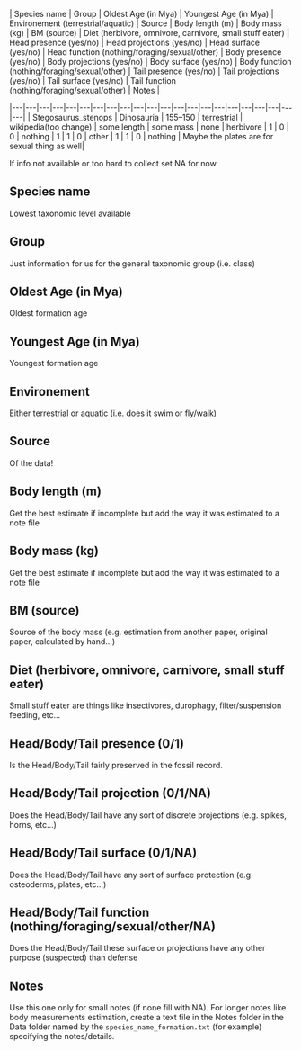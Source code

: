
| Species name | Group | Oldest Age (in Mya) | Youngest Age (in Mya) | Environement (terrestrial/aquatic) | Source | Body length (m) | Body mass (kg) | BM (source) | Diet (herbivore, omnivore, carnivore, small stuff eater) | Head presence (yes/no) | Head projections (yes/no) | Head surface (yes/no) | Head function (nothing/foraging/sexual/other) | Body presence (yes/no) | Body projections (yes/no) | Body surface (yes/no) | Body function (nothing/foraging/sexual/other) | Tail presence (yes/no) | Tail projections (yes/no) | Tail surface (yes/no) | Tail function (nothing/foraging/sexual/other) | Notes |

|---|---|---|---|---|---|---|---|---|---|---|---|---|---|---|---|---|---|---|---|---|---|
| Stegosaurus_stenops | Dinosauria | 155–150 | terrestrial | wikipedia(too change) | some length | some mass | none | herbivore | 1 | 0 | 0 | nothing | 1 | 1 | 0 | other | 1 | 1 | 0 | nothing | Maybe the plates are for sexual thing as well|

If info not available or too hard to collect set NA for now

## Species name
Lowest taxonomic level available
## Group
Just information for us for the general taxonomic group (i.e. class)
## Oldest Age (in Mya)
Oldest formation age 
## Youngest Age (in Mya) 
Youngest formation age 
## Environement
Either terrestrial or aquatic (i.e. does it swim or fly/walk)
## Source
Of the data!
## Body length (m)
Get the best estimate if incomplete but add the way it was estimated to a note file
## Body mass (kg)
Get the best estimate if incomplete but add the way it was estimated to a note file
## BM (source)
Source of the body mass (e.g. estimation from another paper, original paper, calculated by hand...)
## Diet (herbivore, omnivore, carnivore, small stuff eater)
Small stuff eater are things like insectivores, durophagy, filter/suspension feeding, etc...
## Head/Body/Tail presence (0/1)
Is the Head/Body/Tail fairly preserved in the fossil record.
## Head/Body/Tail projection (0/1/NA)
Does the Head/Body/Tail have any sort of discrete projections (e.g. spikes, horns, etc...)
## Head/Body/Tail surface (0/1/NA)
Does the Head/Body/Tail have any sort of surface protection (e.g. osteoderms, plates, etc...)
## Head/Body/Tail function (nothing/foraging/sexual/other/NA)
Does the Head/Body/Tail these surface or projections have any other purpose (suspected) than defense
## Notes
Use this one only for small notes (if none fill with NA). For longer notes like body measurements estimation, create a text file in the Notes folder in the Data folder named by the `species_name_formation.txt` (for example) specifying the notes/details.
